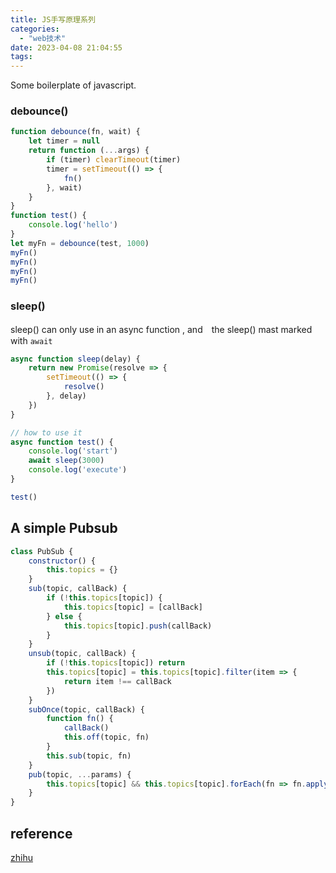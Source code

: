 ```yaml
---
title: JS手写原理系列
categories:
  - "web技术"
date: 2023-04-08 21:04:55
tags:
---
```


Some boilerplate of javascript.

### debounce()
```js
function debounce(fn, wait) {
	let timer = null
	return function (...args) {
		if (timer) clearTimeout(timer)
		timer = setTimeout(() => {
			fn()
		}, wait)
	}
}
function test() {
	console.log('hello')
}
let myFn = debounce(test, 1000)
myFn()
myFn()
myFn()
myFn()
```

### sleep()
sleep() can only use in an async function , and　the sleep() mast marked with `await`
```js
async function sleep(delay) {
	return new Promise(resolve => {
		setTimeout(() => {
			resolve()
		}, delay)
	})
}

// how to use it
async function test() {
	console.log('start')
	await sleep(3000)
	console.log('execute')
}

test()
```

## A simple Pubsub
```js
class PubSub {
	constructor() {
		this.topics = {}
	}
	sub(topic, callBack) {
		if (!this.topics[topic]) {
			this.topics[topic] = [callBack]
		} else {
			this.topics[topic].push(callBack)
		}
	}
	unsub(topic, callBack) {
		if (!this.topics[topic]) return
		this.topics[topic] = this.topics[topic].filter(item => {
			return item !== callBack
		})
	}
	subOnce(topic, callBack) {
		function fn() {
			callBack()
			this.off(topic, fn)
		}
		this.sub(topic, fn)
	}
	pub(topic, ...params) {
		this.topics[topic] && this.topics[topic].forEach(fn => fn.apply(this, params))
	}
}
```

## reference
[zhihu](https://zhuanlan.zhihu.com/p/462393494)

